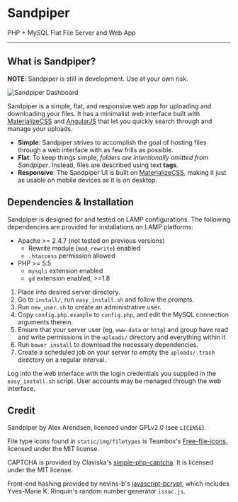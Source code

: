 # Sandpiper
PHP + MySQL Flat File Server and Web App

---

## What is Sandpiper?

**NOTE**: Sandpiper is still in development. Use at your own risk.

![Sandpiper Dashboard](http://i.imgur.com/Zyne0iU.png)

Sandpiper is a simple, flat, and responsive web app for uploading and
downloading your files. It has a minimalist web interface built with
[MaterializeCSS](http://materializecss.com/) and
[AngularJS](http://angularjs.org/) that let you quickly search through and
manage your uploads.

* **Simple**: Sandpiper strives to accomplish the goal of hosting files through
a web interface with as few frills as possible.
* **Flat**: To keep things simple, *folders are intentionally omitted from
Sandpiper*. Instead, files are described using text **tags**.
* **Responsive**: The Sandpiper UI is built on
[MaterializeCSS](http://materializecss.com/), making it just as usable on
mobile devices as it is on desktop.

## Dependencies & Installation

Sandpiper is designed for and tested on LAMP configurations. The following
dependencies are provided for installations on LAMP platforms:

* Apache >= 2.4.7 (not tested on previous versions)
	* Rewrite module (`mod_rewrite`) enabled
	* `.htaccess` permission allowed
* PHP >= 5.5
	* `mysqli` extension enabled
	* `gd` extension enabled, >=1.8


1. Place into desired server directory.
2. Go to `install/`, run `easy_install.sh` and follow the prompts.
3. Run `new_user.sh` to create an administrative user.
4. Copy `config.php.example` to `config.php`, and edit the MySQL connection
arguments therein.
5. Ensure that your server user (eg, `www-data` or `http`) and group have read
and write permissions in the `uploads/` directory and everything within it
6. Run `bower install` to download the necessary dependencies.
7. Create a scheduled job on your server to empty the `uploads/.trash`
directory on a regular interval.

Log into the web interface with the login credentials you supplied in the
`easy_install.sh` script. User accounts may be managed through the web
interface.

## Credit

Sandpiper by Alex Arendsen, licensed under GPLv2.0 (see `LICENSE`).

File type icons found in `static/img/filetypes` is Teambox's
[Free-file-icons](https://github.com/teambox/Free-file-icons), licensed under
the MIT license.

CAPTCHA is provided by Claviska's
[simple-php-captcha](https://github.com/claviska/simple-php-captcha). It is
licensed under the MIT license.

Front-end hashing provided by nevins-b's
[javascript-bcrypt](https://github.com/nevins-b/javascript-bcrypt), which
includes Yves-Marie K. Rinquin's random number generator `issac.js`.
